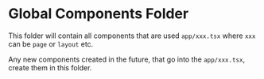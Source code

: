 # Global Components Folder

This folder will contain all components that are used
`app/xxx.tsx` where `xxx` can be `page` or `layout` etc.

Any new components created in the future, that go into the `app/xxx.tsx`, create them in this folder.

